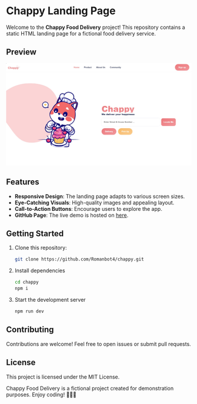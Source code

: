 # Chappy Landing Page

Welcome to the **Chappy Food Delivery** project! This repository contains a static HTML landing page for a fictional food delivery service.

## Preview

![Chappy Food Delivery](https://github.com/Romanbot4/chappy/blob/master/screenshots/screenshot_01.jpg?raw=true)

## Features

- **Responsive Design**: The landing page adapts to various screen sizes.
- **Eye-Catching Visuals**: High-quality images and appealing layout.
- **Call-to-Action Buttons**: Encourage users to explore the app.
- **GitHub Page**: The live demo is hosted on <a href="https://romanbot4.github.io/chappy/">here</a>.

## Getting Started

1. Clone this repository:

   ```bash
   git clone https://github.com/Romanbot4/chappy.git

2. Install dependencies

   ```bash
   cd chappy
   npm i
   
3. Start the development server

   ```bash
   npm run dev

## Contributing
Contributions are welcome! Feel free to open issues or submit pull requests.

## License
This project is licensed under the MIT License.

Chappy Food Delivery is a fictional project created for demonstration purposes. Enjoy coding! 🍔🍕🚀